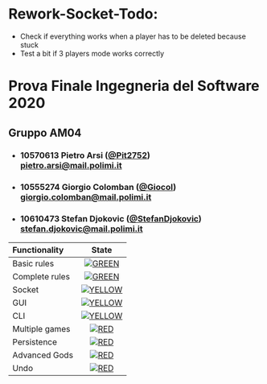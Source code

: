 # Rework-Socket-Todo:
* Check if everything works when a player has to be deleted because stuck
* Test a bit if 3 players mode works correctly

# Prova Finale Ingegneria del Software 2020

## Gruppo AM04


- ###   10570613    Pietro Arsi ([@Pit2752](https://github.com/Pit2752))<br>pietro.arsi@mail.polimi.it
- ###   10555274    Giorgio Colomban ([@Giocol](https://github.com/Giocol))<br>giorgio.colomban@mail.polimi.it
- ###   10610473    Stefan Djokovic ([@StefanDjokovic](https://github.com/StefanDjokovic))<br>stefan.djokovic@mail.polimi.it

| Functionality | State |
|:-----------------------|:------------------------------------:|
| Basic rules | [![GREEN](https://placehold.it/15/44bb44/44bb44)](#) |
| Complete rules | [![GREEN](https://placehold.it/15/44bb44/44bb44)](#) |
| Socket | [![YELLOW](https://placehold.it/15/ffdd00/ffdd00)](#) |
| GUI | [![YELLOW](https://placehold.it/15/ffdd00/ffdd00)](#) |
| CLI | [![YELLOW](https://placehold.it/15/ffdd00/ffdd00)](#) |
| Multiple games | [![RED](https://placehold.it/15/f03c15/f03c15)](#) |
| Persistence | [![RED](https://placehold.it/15/f03c15/f03c15)](#) |
| Advanced Gods | [![RED](https://placehold.it/15/f03c15/f03c15)](#) |
| Undo | [![RED](https://placehold.it/15/f03c15/f03c15)](#) |

<!--
[![RED](https://placehold.it/15/f03c15/f03c15)](#)
[![YELLOW](https://placehold.it/15/ffdd00/ffdd00)](#)
[![GREEN](https://placehold.it/15/44bb44/44bb44)](#)
-->
